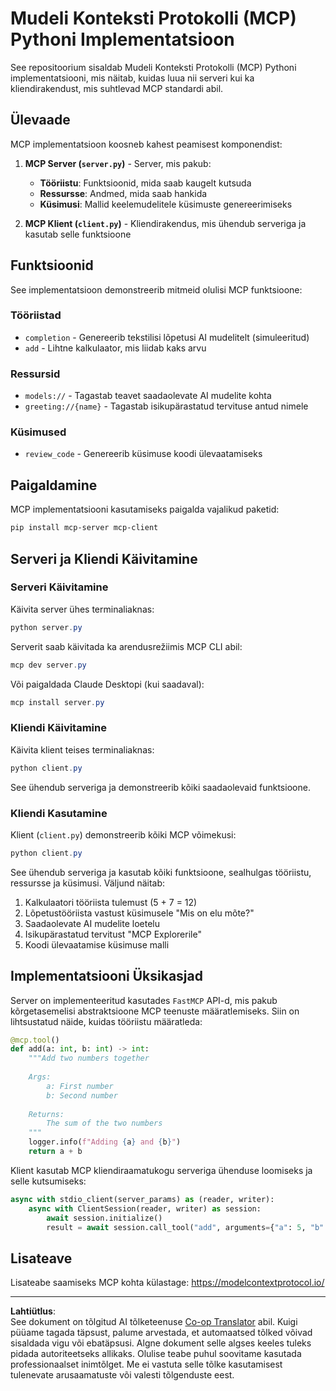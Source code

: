 <!--
CO_OP_TRANSLATOR_METADATA:
{
  "original_hash": "706b9b075dc484b73a053e6e9c709b4b",
  "translation_date": "2025-10-11T13:01:55+00:00",
  "source_file": "04-PracticalImplementation/samples/python/README.md",
  "language_code": "et"
}
-->
# Mudeli Konteksti Protokolli (MCP) Pythoni Implementatsioon

See repositoorium sisaldab Mudeli Konteksti Protokolli (MCP) Pythoni implementatsiooni, mis näitab, kuidas luua nii serveri kui ka kliendirakendust, mis suhtlevad MCP standardi abil.

## Ülevaade

MCP implementatsioon koosneb kahest peamisest komponendist:

1. **MCP Server (`server.py`)** - Server, mis pakub:
   - **Tööriistu**: Funktsioonid, mida saab kaugelt kutsuda
   - **Ressursse**: Andmed, mida saab hankida
   - **Küsimusi**: Mallid keelemudelitele küsimuste genereerimiseks

2. **MCP Klient (`client.py`)** - Kliendirakendus, mis ühendub serveriga ja kasutab selle funktsioone

## Funktsioonid

See implementatsioon demonstreerib mitmeid olulisi MCP funktsioone:

### Tööriistad
- `completion` - Genereerib tekstilisi lõpetusi AI mudelitelt (simuleeritud)
- `add` - Lihtne kalkulaator, mis liidab kaks arvu

### Ressursid
- `models://` - Tagastab teavet saadaolevate AI mudelite kohta
- `greeting://{name}` - Tagastab isikupärastatud tervituse antud nimele

### Küsimused
- `review_code` - Genereerib küsimuse koodi ülevaatamiseks

## Paigaldamine

MCP implementatsiooni kasutamiseks paigalda vajalikud paketid:

```powershell
pip install mcp-server mcp-client
```

## Serveri ja Kliendi Käivitamine

### Serveri Käivitamine

Käivita server ühes terminaliaknas:

```powershell
python server.py
```

Serverit saab käivitada ka arendusrežiimis MCP CLI abil:

```powershell
mcp dev server.py
```

Või paigaldada Claude Desktopi (kui saadaval):

```powershell
mcp install server.py
```

### Kliendi Käivitamine

Käivita klient teises terminaliaknas:

```powershell
python client.py
```

See ühendub serveriga ja demonstreerib kõiki saadaolevaid funktsioone.

### Kliendi Kasutamine

Klient (`client.py`) demonstreerib kõiki MCP võimekusi:

```powershell
python client.py
```

See ühendub serveriga ja kasutab kõiki funktsioone, sealhulgas tööriistu, ressursse ja küsimusi. Väljund näitab:

1. Kalkulaatori tööriista tulemust (5 + 7 = 12)
2. Lõpetustööriista vastust küsimusele "Mis on elu mõte?"
3. Saadaolevate AI mudelite loetelu
4. Isikupärastatud tervitust "MCP Explorerile"
5. Koodi ülevaatamise küsimuse malli

## Implementatsiooni Üksikasjad

Server on implementeeritud kasutades `FastMCP` API-d, mis pakub kõrgetasemelisi abstraktsioone MCP teenuste määratlemiseks. Siin on lihtsustatud näide, kuidas tööriistu määratleda:

```python
@mcp.tool()
def add(a: int, b: int) -> int:
    """Add two numbers together
    
    Args:
        a: First number
        b: Second number
    
    Returns:
        The sum of the two numbers
    """
    logger.info(f"Adding {a} and {b}")
    return a + b
```

Klient kasutab MCP kliendiraamatukogu serveriga ühenduse loomiseks ja selle kutsumiseks:

```python
async with stdio_client(server_params) as (reader, writer):
    async with ClientSession(reader, writer) as session:
        await session.initialize()
        result = await session.call_tool("add", arguments={"a": 5, "b": 7})
```

## Lisateave

Lisateabe saamiseks MCP kohta külastage: https://modelcontextprotocol.io/

---

**Lahtiütlus**:  
See dokument on tõlgitud AI tõlketeenuse [Co-op Translator](https://github.com/Azure/co-op-translator) abil. Kuigi püüame tagada täpsust, palume arvestada, et automaatsed tõlked võivad sisaldada vigu või ebatäpsusi. Algne dokument selle algses keeles tuleks pidada autoriteetseks allikaks. Olulise teabe puhul soovitame kasutada professionaalset inimtõlget. Me ei vastuta selle tõlke kasutamisest tulenevate arusaamatuste või valesti tõlgenduste eest.
